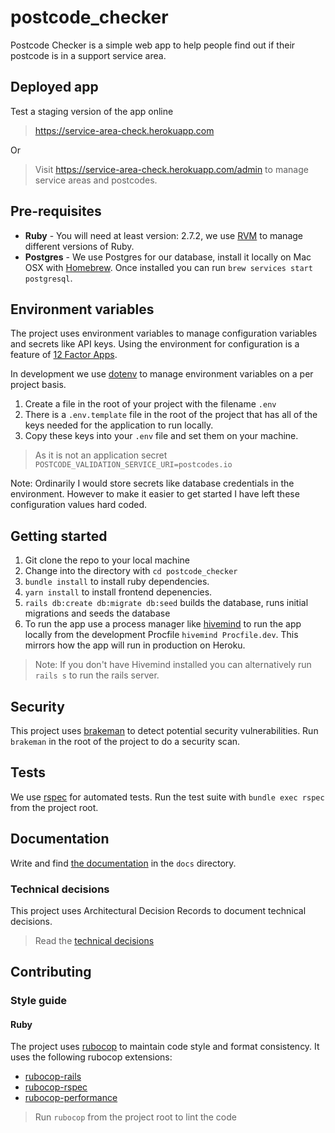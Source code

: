 # postcode_checker

Postcode Checker is a simple web app to help people find out if their postcode is in a support service area.

## Deployed app

Test a staging version of the app online

> https://service-area-check.herokuapp.com

Or

> Visit https://service-area-check.herokuapp.com/admin to manage service areas and postcodes.

## Pre-requisites

- **Ruby** - You will need at least version: 2.7.2, we use [RVM](https://rvm.io/) to manage different versions of Ruby.
- **Postgres** - We use Postgres for our database, install it locally on Mac OSX with [Homebrew](https://brew.sh/). Once installed you can run `brew services start postgresql`.

## Environment variables

The project uses environment variables to manage configuration variables and secrets like API keys.
Using the environment for configuration is a feature of [12 Factor Apps](https://12factor.net/).

In development we use [dotenv](https://github.com/bkeepers/dotenv) to manage environment variables on a per project basis.

1. Create a file in the root of your project with the filename `.env`
2. There is a `.env.template` file in the root of the project that has all of the keys needed for the application to run locally.
3. Copy these keys into your `.env` file and set them on your machine.

> As it is not an application secret `POSTCODE_VALIDATION_SERVICE_URI=postcodes.io`

Note: Ordinarily I would store secrets like database credentials in the environment. However to make it easier to get started I have left these configuration values hard coded.

## Getting started

1. Git clone the repo to your local machine
2. Change into the directory with `cd postcode_checker`
3. `bundle install` to install ruby dependencies.
4. `yarn install` to install frontend depenencies.
5. `rails db:create db:migrate db:seed` builds the database, runs initial migrations and seeds the database
6. To run the app use a process manager like [hivemind](https://github.com/DarthSim/hivemind) to run the app locally from the development Procfile `hivemind Procfile.dev`. This mirrors how the app will run in production on Heroku.

> Note: If you don't have Hivemind installed you can alternatively run `rails s` to run the rails server.

## Security

This project uses [brakeman](https://github.com/presidentbeef/brakeman) to detect potential security vulnerabilities. Run `brakeman` in the root of the project to do a security scan.

## Tests

We use [rspec](https://github.com/rspec/rspec-rails) for automated tests. Run the test suite with `bundle exec rspec` from the project root.

## Documentation

Write and find [the documentation](docs/index.md) in the `docs` directory.

### Technical decisions

This project uses Architectural Decision Records to document technical decisions.

> Read the [technical decisions](docs/technical_decisions/README.md)

## Contributing

### Style guide

#### Ruby

The project uses [rubocop](https://github.com/rubocop-hq/rubocop) to maintain code style and format consistency. It uses the following rubocop extensions:

- [rubocop-rails](https://github.com/rubocop-hq/rubocop-rails)
- [rubocop-rspec](https://github.com/rubocop-hq/rubocop-rspec)
- [rubocop-performance](https://github.com/rubocop-hq/rubocop-performance)

> Run `rubocop` from the project root to lint the code
